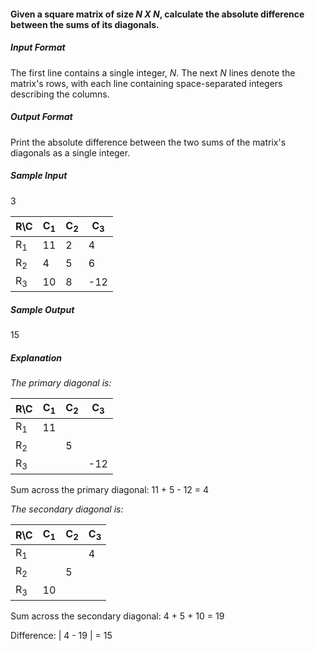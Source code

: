 #### Given a square matrix of size *N X N*, calculate the absolute difference between the sums of its diagonals.

##### Input Format

The first line contains a single integer, *N*. The next *N* lines denote the matrix's rows, with each line containing space-separated integers describing the columns.

##### Output Format

Print the absolute difference between the two sums of the matrix's diagonals as a single integer.

##### Sample Input
3

|R\C| C<sub>1</sub>| C<sub>2</sub>|C<sub>3</sub>|
|----|-----|-----|----|
|R<sub>1</sub>|  11 |    2|   4|
|R<sub>2</sub>|   4 |    5|   6|
|R<sub>3</sub>|  10 |    8| -12|

##### Sample Output

15

##### Explanation

*The primary diagonal is:*

|R\C| C<sub>1</sub>| C<sub>2</sub>|C<sub>3</sub>|
|----|-----|-----|----|
|R<sub>1</sub>|  11 |     |    |
|R<sub>2</sub>|     |    5|    |
|R<sub>3</sub>|     |     | -12|

Sum across the primary diagonal: 11 + 5 - 12 = 4

*The secondary diagonal is:*

|R\C| C<sub>1</sub>| C<sub>2</sub>|C<sub>3</sub>|
|----|-----|-----|----|
|R<sub>1</sub>|     |     |   4|
|R<sub>2</sub>|     |    5|    |
|R<sub>3</sub>|  10 |     |    |

Sum across the secondary diagonal: 4 + 5 + 10 = 19

Difference: | 4 - 19 | = 15
